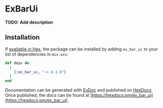 # ExBarUi

**TODO: Add description**

## Installation

If [available in Hex](https://hex.pm/docs/publish), the package can be installed
by adding `ex_bar_ui` to your list of dependencies in `mix.exs`:

```elixir
def deps do
  [
    {:ex_bar_ui, "~> 0.1.0"}
  ]
end
```

Documentation can be generated with [ExDoc](https://github.com/elixir-lang/ex_doc)
and published on [HexDocs](https://hexdocs.pm). Once published, the docs can
be found at [https://hexdocs.pm/ex_bar_ui](https://hexdocs.pm/ex_bar_ui).

